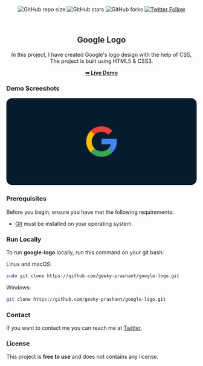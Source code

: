 <div align="center">
  
  ![GitHub repo size](https://img.shields.io/github/repo-size/geeky-prashant/google-logo)
  ![GitHub stars](https://img.shields.io/github/stars/geeky-prashant/google-logo)
  ![GitHub forks](https://img.shields.io/github/forks/geeky-prashant/google-logo?style=social)
  [![Twitter Follow](https://img.shields.io/twitter/follow/geekyprashant?style=social)](https://twitter.com/intent/follow?screen_name=geekyprashant)
 
  <br />

  <h2 align="center">Google Logo</h2>

  In this project, I have created Google's logo design with the help of CSS, <br />The project is built using HTML5 & CSS3.

  <a href="https://geeky-prashant.github.io/google-logo/"><strong>➥ Live Demo</strong></a>

</div>

### Demo Screeshots

![Google Logo Desktop Demo](./readme-images/Google-Logo.png "Desktop Demo")

### Prerequisites

Before you begin, ensure you have met the following requirements:

* [Git](https://git-scm.com/downloads "Download Git") must be installed on your operating system.

### Run Locally

To run **google-logo** locally, run this command on your git bash:

Linux and macOS:

```bash
sudo git clone https://github.com/geeky-prashant/google-logo.git
```

Windows:

```bash
git clone https://github.com/geeky-prashant/google-logo.git
```

### Contact

If you want to contact me you can reach me at [Twitter](https://www.twitter.com/geekyprashant).

### License

This project is **free to use** and does not contains any license.
